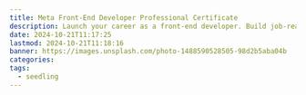 ```yaml
---
title: Meta Front-End Developer Professional Certificate
description: Launch your career as a front-end developer. Build job-ready skills for an in-demand career and earn a credential from Meta. All through Coursera.
date: 2024-10-21T11:17:25
lastmod: 2024-10-21T11:18:16
banner: https://images.unsplash.com/photo-1488590528505-98d2b5aba04b
categories: 
tags:
  - seedling
---
```

